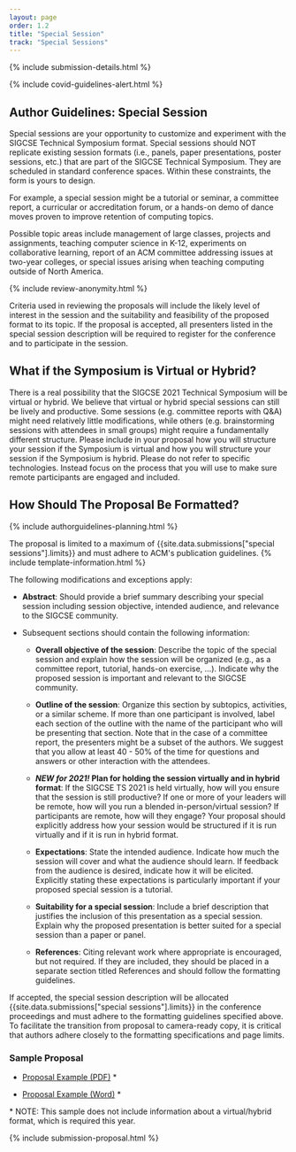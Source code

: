 ```yaml
---
layout: page
order: 1.2
title: "Special Session"
track: "Special Sessions"
---
```


{% include submission-details.html %}

{% include covid-guidelines-alert.html %}

## Author Guidelines: Special Session

Special sessions are your opportunity to customize and experiment with the SIGCSE Technical Symposium format. Special sessions should NOT replicate existing session formats (i.e., panels, paper presentations, poster sessions, etc.) that are part of the SIGCSE  Technical Symposium. They are scheduled in standard conference spaces. Within these constraints, the form is yours to design.

For example, a special session might be a tutorial or seminar, a committee report, a curricular or accreditation forum, or a hands-on demo of dance moves proven to improve retention of computing topics.

Possible topic areas include management of large classes, projects and assignments, teaching computer science in K-12, experiments on collaborative learning, report of an ACM committee addressing issues at two-year colleges, or special issues arising when teaching computing outside of North America.

{% include review-anonymity.html %}

Criteria used in reviewing the proposals will include the likely level of interest in the session and the suitability and feasibility of the proposed format to its topic. If the proposal is accepted, all presenters listed in the special session description will be required to register for the conference and to participate in the session.

## What if the Symposium is Virtual or Hybrid?
There is a real possibility that the SIGCSE 2021 Technical Symposium will be virtual or hybrid.  We believe that virtual or hybrid special sessions can still be lively and productive.  Some sessions (e.g. committee reports with Q&A) might need relatively little modifications, while others (e.g. brainstorming sessions with attendees in small groups) might require a fundamentally different structure.   Please include in your proposal how you will structure your session if the Symposium is virtual and how you will structure your session if the Symposium is hybrid.   Please do not refer to specific technologies.  Instead focus on the process that you will use to make sure remote participants are engaged and included.

## How Should The Proposal Be Formatted?
{% include authorguidelines-planning.html %}

The proposal is limited to a maximum of {{site.data.submissions["special sessions"].limits}} and must adhere to ACM's publication guidelines.
{% include template-information.html %}

The following modifications and exceptions apply:

* **Abstract**: Should provide a brief summary describing your special session including session objective, intended audience, and relevance to the SIGCSE community.

* Subsequent sections should contain the following information:

	* **Overall objective of the session**: Describe the topic of the special session and explain how the session will be organized (e.g., as a committee report, tutorial, hands-on exercise, …). Indicate why the proposed session is important and relevant to the SIGCSE community.

	* **Outline of the session**: Organize this section by subtopics, activities, or a similar scheme. If more than one participant is involved, label each section of the outline with the name of the participant who will be presenting that section. Note that in the case of a committee report, the presenters might be a subset of the authors. We suggest that you allow at least 40 - 50% of the time for questions and answers or other interaction with the attendees.

	* ***NEW for 2021!* Plan for holding the session virtually and in hybrid format**: If the SIGCSE TS 2021 is held virtually, how will you ensure that the session is still productive?  If one or more of your leaders will be remote, how will you run a blended in-person/virtual session?  If participants are remote, how will they engage?  Your proposal should explicitly address how your session would be structured if it is run virtually and if it is run in hybrid format.  

	* **Expectations**: State the intended audience. Indicate how much the session will cover and what the audience should learn. If feedback from the audience is desired, indicate how it will be elicited. Explicitly stating these expectations is particularly important if your proposed special session is a tutorial.

	* **Suitability for a special session**:  Include a brief description that justifies the inclusion of this presentation as a special session. Explain why the proposed presentation is better suited for a special session than a paper or panel.

	* **References**: Citing relevant work where appropriate is encouraged, but not required. If they are included, they should be placed in a separate section titled References and should follow the formatting guidelines.


If accepted, the special session description will be allocated
{{site.data.submissions["special sessions"].limits}} in the conference proceedings
and must adhere to the formatting guidelines specified above. To
facilitate the transition from proposal to camera-ready copy, it is
critical that authors adhere closely to the formatting specifications
and page limits.

### Sample Proposal

-  [Proposal Example (PDF)](/docs/sigcse-sample-special-session.pdf) *

-  [Proposal Example (Word)](/docs/sigcse-sample-special-session.docx) *

\* NOTE: This sample does not include information about a virtual/hybrid format, which is required this year.

{% include submission-proposal.html %}

